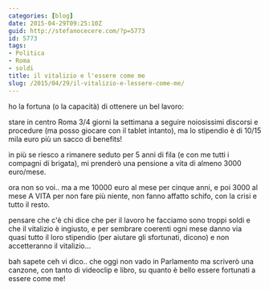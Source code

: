 ```yaml
---
categories: [blog]
date: 2015-04-29T09:25:10Z
guid: http://stefanocecere.com/?p=5773
id: 5773
tags:
- Politica
- Roma
- soldi
title: il vitalizio e l'essere come me
slug: /2015/04/29/il-vitalizio-e-lessere-come-me/
---
```


ho la fortuna (o la capacità) di ottenere un bel lavoro:

stare in centro Roma 3/4 giorni la settimana a seguire noiosissimi discorsi e procedure (ma posso giocare con il tablet intanto), ma lo stipendio è di 10/15 mila euro più un sacco di benefits!
  
in più se riesco a rimanere seduto per 5 anni di fila (e con me tutti i compagni di brigata), mi prenderò una pensione a vita di almeno 3000 euro/mese.

ora non so voi.. ma a me 10000 euro al mese per cinque anni, e poi 3000 al mese A VITA per non fare più niente, non fanno affatto schifo, con la crisi e tutto il resto.

pensare che c'è chi dice che per il lavoro he facciamo sono troppi soldi e che il vitalizio è ingiusto, e per sembrare coerenti ogni mese danno via quasi tutto il loro stipendio (per aiutare gli sfortunati, dicono) e non accetteranno il vitalizio…

bah sapete ceh vi dico.. che oggi non vado in Parlamento ma scriverò una canzone, con tanto di videoclip e libro, su quanto è bello essere fortunati a essere come me!